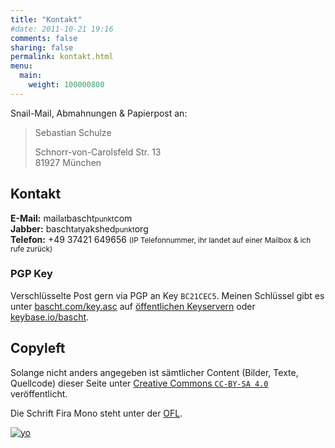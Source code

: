 ```yaml
---
title: "Kontakt"
#date: 2011-10-21 19:16
comments: false
sharing: false
permalink: kontakt.html
menu: 
  main:
    weight: 100000800
---
```


Snail-Mail, Abmahnungen & Papierpost an:

<blockquote>
  Sebastian Schulze<br/>

  Schnorr-von-Carolsfeld Str. 13<br/>
  81927 München
</blockquote>

## Kontakt

**E-Mail:** mail<small>at</small>bascht<small>punkt</small>com<br/>
**Jabber:** bascht<small>at</small>yakshed<small>punkt</small>org<br/>
**Telefon:** +49 37421 649656 <small>(IP Telefonnummer, ihr landet
auf einer Mailbox & ich rufe zurück)</small>

### PGP Key

Verschlüsselte Post gern via PGP an Key `BC21CEC5`. Meinen Schlüssel
gibt es unter [bascht.com/key.asc](/key.asc) auf
[öffentlichen Keyservern](https://sks-keyservers.net/pks/lookup?op=get&search=0x7406AC3EBC21CEC5)
oder [keybase.io/bascht](https://keybase.io/bascht).

## Copyleft

Solange nicht anders angegeben ist sämtlicher Content (Bilder, Texte,
Quellcode) dieser Seite unter
[Creative Commons `CC-BY-SA 4.0`](http://creativecommons.org/licenses/by-sa/4.0/deed.en_GB)
veröffentlicht.

Die Schrift Fira Mono steht unter der
[OFL](https://opensource.org/licenses/OFL-1.1).

[![yo](/images/cc.png)](http://creativecommons.org/licenses/by-sa/4.0/deed.en_GB)
